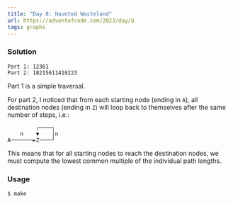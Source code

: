 ```yaml
---
title: "Day 8: Haunted Wasteland"
url: https://adventofcode.com/2023/day/8
tags: graphs
---
```


### Solution
```
Part 1: 12361
Part 2: 18215611419223
```

Part 1 is a simple traversal.

For part 2, I noticed that from each starting node (ending in `A`), all destination nodes (ending in `Z`) will loop back to themselves after the same number of steps, i.e.:
```
         ┌────┐
    n    ▼    │n
A───────►Z────┘
```
This means that for all starting nodes to reach the destination nodes, we must compute the lowest common multiple of the individual path lengths.

### Usage
```
$ make
```

